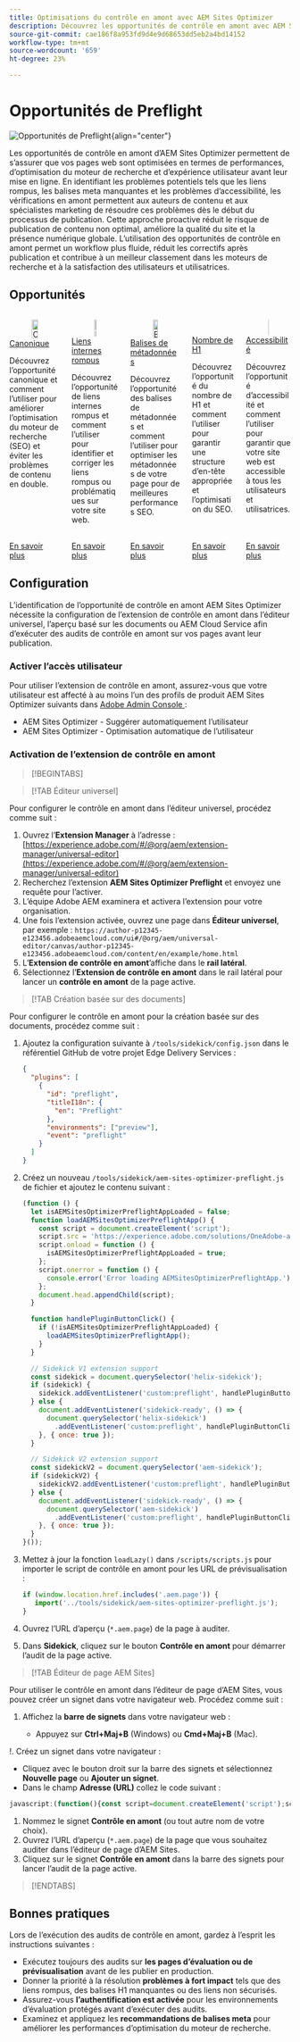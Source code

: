 ```yaml
---
title: Optimisations du contrôle en amont avec AEM Sites Optimizer
description: Découvrez les opportunités de contrôle en amont avec AEM Sites Optimizer.
source-git-commit: cae186f8a953fd9d4e9d68653dd5eb2a4bd14152
workflow-type: tm+mt
source-wordcount: '659'
ht-degree: 23%

---
```



# Opportunités de Preflight

![Opportunités de Preflight](./assets/preflight/hero.png){align="center"}

Les opportunités de contrôle en amont d’AEM Sites Optimizer permettent de s’assurer que vos pages web sont optimisées en termes de performances, d’optimisation du moteur de recherche et d’expérience utilisateur avant leur mise en ligne. En identifiant les problèmes potentiels tels que les liens rompus, les balises meta manquantes et les problèmes d’accessibilité, les vérifications en amont permettent aux auteurs de contenu et aux spécialistes marketing de résoudre ces problèmes dès le début du processus de publication. Cette approche proactive réduit le risque de publication de contenu non optimal, améliore la qualité du site et la présence numérique globale. L’utilisation des opportunités de contrôle en amont permet un workflow plus fluide, réduit les correctifs après publication et contribue à un meilleur classement dans les moteurs de recherche et à la satisfaction des utilisateurs et utilisatrices.

## Opportunités

<!-- CARDS

* ../documentation/opportunities/invalid-or-missing-metadata.md
  {title=Canonical}
  {image=../assets/common/card-link.png}
* ../documentation/opportunities/broken-internal-links.md
  {title=Broken Internal Links}
  {image=../assets/common/card-link.png}
* ../documentation/opportunities/invalid-or-missing-metadata.md
  {title=Metatags}
  {image=../assets/common/card-code.png}
* ../documentation/opportunities/invalid-or-missing-metadata.md
  {title=H1 count}
  {image=../assets/common/card-code.png}
* ../documentation/opportunities/accessibility-issues.md
  {title=Accessibility}
  {image=../assets/common/card-puzzle.png}

-->
<!-- START CARDS HTML - DO NOT MODIFY BY HAND -->
<div class="columns">
    <div class="column is-half-tablet is-half-desktop is-one-third-widescreen" aria-label="Canonical">
        <div class="card" style="height: 100%; display: flex; flex-direction: column; height: 100%;">
            <div class="card-image">
                <figure class="image x-is-16by9">
                    <a href="../documentation/opportunities/invalid-or-missing-metadata.md" title="Canonique" target="_blank" rel="referrer">
                        <img class="is-bordered-r-small" src="../assets/common/card-link.png" alt="Canonique"
                             style="width: 100%; aspect-ratio: 16 / 9; object-fit: cover; overflow: hidden; display: block; margin: auto;">
                    </a>
                </figure>
            </div>
            <div class="card-content is-padded-small" style="display: flex; flex-direction: column; flex-grow: 1; justify-content: space-between;">
                <div class="top-card-content">
                    <p class="headline is-size-6 has-text-weight-bold">
                        <a href="../documentation/opportunities/invalid-or-missing-metadata.md" target="_blank" rel="referrer" title="Canonique">Canonique</a>
                    </p>
                    <p class="is-size-6">Découvrez l’opportunité canonique et comment l’utiliser pour améliorer l’optimisation du moteur de recherche (SEO) et éviter les problèmes de contenu en double.</p>
                </div>
                <a href="../documentation/opportunities/invalid-or-missing-metadata.md" target="_blank" rel="referrer" class="spectrum-Button spectrum-Button--outline spectrum-Button--primary spectrum-Button--sizeM" style="align-self: flex-start; margin-top: 1rem;">
<span class="spectrum-Button-label has-no-wrap has-text-weight-bold">En savoir plus</span>
</a>
            </div>
        </div>
    </div>
    <div class="column is-half-tablet is-half-desktop is-one-third-widescreen" aria-label="Broken Internal Links">
        <div class="card" style="height: 100%; display: flex; flex-direction: column; height: 100%;">
            <div class="card-image">
                <figure class="image x-is-16by9">
                    <a href="../documentation/opportunities/broken-internal-links.md" title="Liens internes rompus" target="_blank" rel="referrer">
                        <img class="is-bordered-r-small" src="../assets/common/card-link.png" alt="Liens internes rompus"
                             style="width: 100%; aspect-ratio: 16 / 9; object-fit: cover; overflow: hidden; display: block; margin: auto;">
                    </a>
                </figure>
            </div>
            <div class="card-content is-padded-small" style="display: flex; flex-direction: column; flex-grow: 1; justify-content: space-between;">
                <div class="top-card-content">
                    <p class="headline is-size-6 has-text-weight-bold">
                        <a href="../documentation/opportunities/broken-internal-links.md" target="_blank" rel="referrer" title="Liens internes rompus">Liens internes rompus</a>
                    </p>
                    <p class="is-size-6">Découvrez l’opportunité de liens internes rompus et comment l’utiliser pour identifier et corriger les liens rompus ou problématiques sur votre site web.</p>
                </div>
                <a href="../documentation/opportunities/broken-internal-links.md" target="_blank" rel="referrer" class="spectrum-Button spectrum-Button--outline spectrum-Button--primary spectrum-Button--sizeM" style="align-self: flex-start; margin-top: 1rem;">
<span class="spectrum-Button-label has-no-wrap has-text-weight-bold">En savoir plus</span>
</a>
            </div>
        </div>
    </div>
    <div class="column is-half-tablet is-half-desktop is-one-third-widescreen" aria-label="Metatags">
        <div class="card" style="height: 100%; display: flex; flex-direction: column; height: 100%;">
            <div class="card-image">
                <figure class="image x-is-16by9">
                    <a href="../documentation/opportunities/invalid-or-missing-metadata.md" title="Balises de métadonnées" target="_blank" rel="referrer">
                        <img class="is-bordered-r-small" src="../assets/common/card-code.png" alt="Balises de métadonnées"
                             style="width: 100%; aspect-ratio: 16 / 9; object-fit: cover; overflow: hidden; display: block; margin: auto;">
                    </a>
                </figure>
            </div>
            <div class="card-content is-padded-small" style="display: flex; flex-direction: column; flex-grow: 1; justify-content: space-between;">
                <div class="top-card-content">
                    <p class="headline is-size-6 has-text-weight-bold">
                        <a href="../documentation/opportunities/invalid-or-missing-metadata.md" target="_blank" rel="referrer" title="Balises de métadonnées">Balises de métadonnées</a>
                    </p>
                    <p class="is-size-6">Découvrez l’opportunité des balises de métadonnées et comment l’utiliser pour optimiser les métadonnées de votre page pour de meilleures performances SEO.</p>
                </div>
                <a href="../documentation/opportunities/invalid-or-missing-metadata.md" target="_blank" rel="referrer" class="spectrum-Button spectrum-Button--outline spectrum-Button--primary spectrum-Button--sizeM" style="align-self: flex-start; margin-top: 1rem;">
<span class="spectrum-Button-label has-no-wrap has-text-weight-bold">En savoir plus</span>
</a>
            </div>
        </div>
    </div>
    <div class="column is-half-tablet is-half-desktop is-one-third-widescreen" aria-label="H1 count">
        <div class="card" style="height: 100%; display: flex; flex-direction: column; height: 100%;">
            <div class="card-image">
                <figure class="image x-is-16by9">
                    <a href="../documentation/opportunities/invalid-or-missing-metadata.md" title="Nombre de H1" target="_blank" rel="referrer">
                        <img class="is-bordered-r-small" src="../assets/common/card-code.png" alt="Nombre de H1"
                             style="width: 100%; aspect-ratio: 16 / 9; object-fit: cover; overflow: hidden; display: block; margin: auto;">
                    </a>
                </figure>
            </div>
            <div class="card-content is-padded-small" style="display: flex; flex-direction: column; flex-grow: 1; justify-content: space-between;">
                <div class="top-card-content">
                    <p class="headline is-size-6 has-text-weight-bold">
                        <a href="../documentation/opportunities/invalid-or-missing-metadata.md" target="_blank" rel="referrer" title="Nombre de H1">Nombre de H1</a>
                    </p>
                    <p class="is-size-6">Découvrez l’opportunité du nombre de H1 et comment l’utiliser pour garantir une structure d’en-tête appropriée et l’optimisation du SEO.</p>
                </div>
                <a href="../documentation/opportunities/invalid-or-missing-metadata.md" target="_blank" rel="referrer" class="spectrum-Button spectrum-Button--outline spectrum-Button--primary spectrum-Button--sizeM" style="align-self: flex-start; margin-top: 1rem;">
<span class="spectrum-Button-label has-no-wrap has-text-weight-bold">En savoir plus</span>
</a>
            </div>
        </div>
    </div>
    <div class="column is-half-tablet is-half-desktop is-one-third-widescreen" aria-label="Accessibility">
        <div class="card" style="height: 100%; display: flex; flex-direction: column; height: 100%;">
            <div class="card-image">
                <figure class="image x-is-16by9">
                    <a href="../documentation/opportunities/accessibility-issues.md" title="Accessibilité" target="_blank" rel="referrer">
                        <img class="is-bordered-r-small" src="../assets/common/card-puzzle.png" alt="Accessibilité"
                             style="width: 100%; aspect-ratio: 16 / 9; object-fit: cover; overflow: hidden; display: block; margin: auto;">
                    </a>
                </figure>
            </div>
            <div class="card-content is-padded-small" style="display: flex; flex-direction: column; flex-grow: 1; justify-content: space-between;">
                <div class="top-card-content">
                    <p class="headline is-size-6 has-text-weight-bold">
                        <a href="../documentation/opportunities/accessibility-issues.md" target="_blank" rel="referrer" title="Accessibilité">Accessibilité</a>
                    </p>
                    <p class="is-size-6">Découvrez l’opportunité d’accessibilité et comment l’utiliser pour garantir que votre site web est accessible à tous les utilisateurs et utilisatrices.</p>
                </div>
                <a href="../documentation/opportunities/accessibility-issues.md" target="_blank" rel="referrer" class="spectrum-Button spectrum-Button--outline spectrum-Button--primary spectrum-Button--sizeM" style="align-self: flex-start; margin-top: 1rem;">
<span class="spectrum-Button-label has-no-wrap has-text-weight-bold">En savoir plus</span>
</a>
            </div>
        </div>
    </div>

</div>
<!-- END CARDS HTML - DO NOT MODIFY BY HAND -->

## Configuration

L’identification de l’opportunité de contrôle en amont AEM Sites Optimizer nécessite la configuration de l’extension de contrôle en amont dans l’éditeur universel, l’aperçu basé sur les documents ou AEM Cloud Service afin d’exécuter des audits de contrôle en amont sur vos pages avant leur publication.

### Activer l’accès utilisateur

Pour utiliser l’extension de contrôle en amont, assurez-vous que votre utilisateur est affecté à au moins l’un des profils de produit AEM Sites Optimizer suivants dans [Adobe Admin Console ](https://adminconsole.adobe.com) :

* AEM Sites Optimizer - Suggérer automatiquement l’utilisateur
* AEM Sites Optimizer - Optimisation automatique de l’utilisateur

### Activation de l’extension de contrôle en amont

>[!BEGINTABS]

>[!TAB Éditeur universel]

Pour configurer le contrôle en amont dans l’éditeur universel, procédez comme suit :

1. Ouvrez l’**Extension Manager** à l’adresse :
   [https://experience.adobe.com/#/@org/aem/extension-manager/universal-editor](https://experience.adobe.com/#/@org/aem/extension-manager/universal-editor)
1. Recherchez l’extension **AEM Sites Optimizer Preflight** et envoyez une requête pour l’activer.
1. L’équipe Adobe AEM **&#x200B;**&#x200B;examinera et activera l’extension pour votre organisation.
1. Une fois l’extension activée, ouvrez une page dans **Éditeur universel**, par exemple :
   `https://author-p12345-e123456.adobeaemcloud.com/ui#/@org/aem/universal-editor/canvas/author-p12345-e123456.adobeaemcloud.com/content/en/example/home.html`
1. L’**Extension de contrôle en amont**’affiche dans le **rail latéral**.
1. Sélectionnez l’**Extension de contrôle en amont** dans le rail latéral pour lancer un **contrôle en amont** de la page active.

>[!TAB Création basée sur des documents]

Pour configurer le contrôle en amont pour la création basée sur des documents, procédez comme suit :

1. Ajoutez la configuration suivante à `/tools/sidekick/config.json` dans le référentiel GitHub de votre projet Edge Delivery Services :

   ```json
   {
     "plugins": [
       {
         "id": "preflight",
         "titleI18n": {
           "en": "Preflight"
         },
         "environments": ["preview"],
         "event": "preflight"
       }
     ]
   }
   ```

1. Créez un nouveau `/tools/sidekick/aem-sites-optimizer-preflight.js` de fichier et ajoutez le contenu suivant :

   ```javascript
   (function () {
     let isAEMSitesOptimizerPreflightAppLoaded = false;
     function loadAEMSitesOptimizerPreflightApp() {
       const script = document.createElement('script');
       script.src = 'https://experience.adobe.com/solutions/OneAdobe-aem-sites-optimizer-preflight-mfe/static-assets/resources/sidekick/client.js?source=plugin';
       script.onload = function () {
         isAEMSitesOptimizerPreflightAppLoaded = true;
       };
       script.onerror = function () {
         console.error('Error loading AEMSitesOptimizerPreflightApp.');
       };
       document.head.appendChild(script);
     }
   
     function handlePluginButtonClick() {
       if (!isAEMSitesOptimizerPreflightAppLoaded) {
         loadAEMSitesOptimizerPreflightApp();
       }
     }
   
     // Sidekick V1 extension support
     const sidekick = document.querySelector('helix-sidekick');
     if (sidekick) {
       sidekick.addEventListener('custom:preflight', handlePluginButtonClick);
     } else {
       document.addEventListener('sidekick-ready', () => {
         document.querySelector('helix-sidekick')
           .addEventListener('custom:preflight', handlePluginButtonClick);
       }, { once: true });
     }
   
     // Sidekick V2 extension support
     const sidekickV2 = document.querySelector('aem-sidekick');
     if (sidekickV2) {
       sidekickV2.addEventListener('custom:preflight', handlePluginButtonClick);
     } else {
       document.addEventListener('sidekick-ready', () => {
         document.querySelector('aem-sidekick')
           .addEventListener('custom:preflight', handlePluginButtonClick);
       }, { once: true });
     }
   }());
   ```

1. Mettez à jour la fonction `loadLazy()` dans `/scripts/scripts.js` pour importer le script de contrôle en amont pour les URL de prévisualisation :

   ```javascript
   if (window.location.href.includes('.aem.page')) {
      import('../tools/sidekick/aem-sites-optimizer-preflight.js');
   }
   ```

1. Ouvrez l’URL d’aperçu (`*.aem.page`) de la page à auditer.
1. Dans **Sidekick**, cliquez sur le bouton **Contrôle en amont** pour démarrer l’audit de la page active.

>[!TAB Éditeur de page AEM Sites]

Pour utiliser le contrôle en amont dans l’éditeur de page d’AEM Sites, vous pouvez créer un signet dans votre navigateur web. Procédez comme suit :

1. Affichez la **barre de signets** dans votre navigateur web :

   * Appuyez sur **Ctrl+Maj+B** (Windows) ou **Cmd+Maj+B** (Mac).

!. Créez un signet dans votre navigateur :

* Cliquez avec le bouton droit sur la barre des signets et sélectionnez **Nouvelle page** ou **Ajouter un signet**.
* Dans le champ **Adresse (URL)** collez le code suivant :

```javascript
javascript:(function(){const script=document.createElement('script');script.src='https://experience.adobe.com/solutions/OneAdobe-aem-sites-optimizer-preflight-mfe/static-assets/resources/sidekick/client.js?source=bookmarklet&target-source=aem-cloud-service';document.head.appendChild(script);})();
```

1. Nommez le signet **Contrôle en amont** (ou tout autre nom de votre choix).
1. Ouvrez l’URL d’aperçu (`*.aem.page`) de la page que vous souhaitez auditer dans l’éditeur de page d’AEM Sites **&#x200B;**.
1. Cliquez sur le signet **Contrôle en amont** dans la barre des signets pour lancer l’audit de la page active.

>[!ENDTABS]

## Bonnes pratiques

Lors de l’exécution des audits de contrôle en amont, gardez à l’esprit les instructions suivantes :

* Exécutez toujours des audits sur **les pages d’évaluation ou de prévisualisation** avant de les publier en production.
* Donner la priorité à la résolution **problèmes à fort impact** tels que des liens rompus, des balises H1 manquantes ou des liens non sécurisés.
* Assurez-vous **l’authentification est activée** pour les environnements d’évaluation protégés avant d’exécuter des audits.
* Examinez et appliquez les **recommandations de balises meta** pour améliorer les performances d’optimisation du moteur de recherche.
